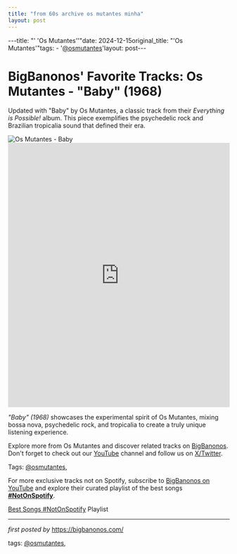 ```yaml
---
title: "from 60s archive os mutantes minha"
layout: post
---
```

---title: "' 'Os Mutantes''"date: 2024-12-15original_title: "'Os Mutantes'"tags:  - '[@osmutantes](/tags/osmutantes/)'layout: post---<!-- Post Title --><h1 >BigBanonos' Favorite Tracks: Os Mutantes - "Baby" (1968)</h1> <!-- Introductory Text --><p >Updated with "Baby" by Os Mutantes, a classic track from their *Everything is Possible!* album. This piece exemplifies the psychedelic rock and Brazilian tropicalia sound that defined their era.</p> <!-- Featured Image --><div > <img src="https://www.psychedelicbabymag.com/wp-content/uploads/2022/03/Os-Mutantes.jpg" alt="Os Mutantes - Baby" /></div> <!-- YouTube Video Embed --><div > <iframe width="100%" height="601" src="https://www.youtube.com/embed/1WYGgoMRYm0" title="Baby (1968)" frameborder="0" allow="accelerometer; autoplay; clipboard-write; encrypted-media; gyroscope; picture-in-picture; web-share" referrerpolicy="strict-origin-when-cross-origin" allowfullscreen></iframe></div> <!-- Song Information --><div > <p><em>"Baby" (1968)</em> showcases the experimental spirit of Os Mutantes, mixing bossa nova, psychedelic rock, and tropicalia to create a truly unique listening experience.</p></div> <!-- Footer Links --><div > <p>Explore more from Os Mutantes and discover related tracks on <a href="https://bigbanonos.com/" target="_blank">BigBanonos</a>. Don't forget to check out our <a href="https://www.youtube.com/[@BigBanonos](/tags/BigBanonos/)" target="_blank">YouTube</a> channel and follow us on <a href="https://x.com/bigbanonos" target="_blank">X/Twitter</a>.</p></div> <!-- Tags --><p >Tags: [@osmutantes](/tags/osmutantes/),</p><!--Subscribe and Playlist Links--><div>    <p>For more exclusive tracks not on Spotify, subscribe to <a href="https://www.youtube.com/[@BigBanonos](/tags/BigBanonos/)" target="_blank">BigBanonos on YouTube</a> and explore their curated playlist of the best songs <strong>[#NotOnSpotify](/tags/NotOnSpotify/)</strong>.</p>    <p><a href="https://www.youtube.com/playlist?list=PLtuNtuTatqI0kFahUCbtbfenC_ET5O_tr" target="_blank">Best Songs [#NotOnSpotify](/tags/NotOnSpotify/) Playlist<br /></a></p></div><hr /><p><em>first posted by</em> <a href="https://bigbanonos.com/" rel="noopener" target="_new">https://bigbanonos.com/</a></p><p>tags: [@osmutantes](/tags/osmutantes/),</p>